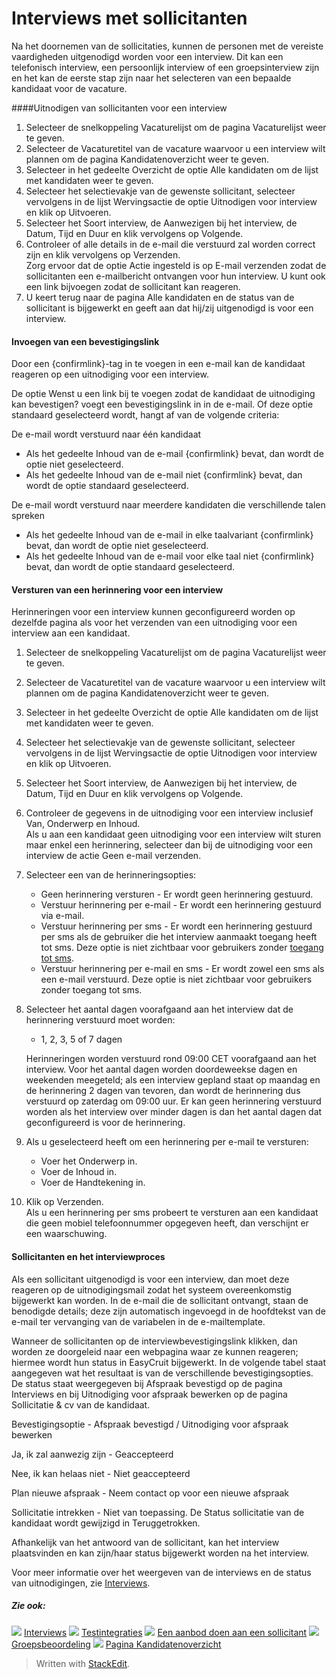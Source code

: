 # Interviews met sollicitanten

Na het doornemen van de sollicitaties, kunnen de personen met de vereiste vaardigheden uitgenodigd worden voor een interview. Dit kan een telefonisch interview, een persoonlijk interview of een groepsinterview zijn en het kan de eerste stap zijn naar het selecteren van een bepaalde kandidaat voor de vacature.

####Uitnodigen van sollicitanten voor een interview

1.  Selecteer de snelkoppeling  Vacaturelijst  om de pagina  Vacaturelijst  weer te geven.
2.  Selecteer de  Vacaturetitel  van de vacature waarvoor u een interview wilt plannen om de pagina  Kandidatenoverzicht  weer te geven.
3.  Selecteer in het gedeelte  Overzicht  de optie  Alle kandidaten  om de lijst met kandidaten weer te geven.
4.  Selecteer het selectievakje van de gewenste sollicitant, selecteer vervolgens in de lijst  Wervingsactie  de optie  Uitnodigen voor interview  en klik op  Uitvoeren.
5.  Selecteer het  Soort interview, de  Aanwezigen bij het interview, de  Datum,  Tijd  en  Duur  en klik vervolgens op  Volgende.
6.  Controleer of alle details in de e-mail die verstuurd zal worden correct zijn en klik vervolgens op  Verzenden.  
    Zorg ervoor dat de optie  Actie  ingesteld is op  E-mail verzenden  zodat de sollicitanten een e-mailbericht ontvangen voor hun interview. U kunt ook een link bijvoegen zodat de sollicitant kan reageren.
7.  U keert terug naar de pagina  Alle kandidaten  en de status van de sollicitant is bijgewerkt en geeft aan dat hij/zij uitgenodigd is voor een interview.

#### Invoegen van een bevestigingslink

Door een  {confirmlink}-tag in te voegen in een e-mail kan de kandidaat reageren op een uitnodiging voor een interview.

De optie  Wenst u een link bij te voegen zodat de kandidaat de uitnodiging kan bevestigen?  voegt een bevestigingslink in in de e-mail. Of deze optie standaard geselecteerd wordt, hangt af van de volgende criteria:

De e-mail wordt verstuurd naar één kandidaat

-   Als het gedeelte  Inhoud  van de e-mail  {confirmlink}  bevat, dan wordt de optie niet geselecteerd.
-   Als het gedeelte  Inhoud  van de e-mail niet  {confirmlink}  bevat, dan wordt de optie standaard geselecteerd.

De e-mail wordt verstuurd naar meerdere kandidaten die verschillende talen spreken

-   Als het gedeelte  Inhoud  van de e-mail in elke taalvariant  {confirmlink}  bevat, dan wordt de optie niet geselecteerd.
-   Als het gedeelte  Inhoud  van de e-mail voor elke taal niet  {confirmlink}  bevat, dan wordt de optie standaard geselecteerd.

#### Versturen van een herinnering voor een interview

Herinneringen voor een interview kunnen geconfigureerd worden op dezelfde pagina als voor het verzenden van een uitnodiging voor een interview aan een kandidaat.

1.  Selecteer de snelkoppeling  Vacaturelijst  om de pagina  Vacaturelijst  weer te geven.
2.  Selecteer de  Vacaturetitel  van de vacature waarvoor u een interview wilt plannen om de pagina  Kandidatenoverzicht  weer te geven.
3.  Selecteer in het gedeelte  Overzicht  de optie  Alle kandidaten  om de lijst met kandidaten weer te geven.
4.  Selecteer het selectievakje van de gewenste sollicitant, selecteer vervolgens in de lijst  Wervingsactie  de optie  Uitnodigen voor interview  en klik op  Uitvoeren.
5.  Selecteer het  Soort interview, de  Aanwezigen bij het interview, de  Datum,  Tijd  en  Duur  en klik vervolgens op  Volgende.
6.  Controleer de gegevens in de uitnodiging voor een interview inclusief  Van,  Onderwerp  en  Inhoud.  
    Als u aan een kandidaat geen uitnodiging voor een interview wilt sturen maar enkel een herinnering, selecteer dan bij de uitnodiging voor een interview de actie  Geen e-mail verzenden.
7.  Selecteer een van de herinneringsopties:
    -   Geen herinnering versturen  - Er wordt geen herinnering gestuurd.
    -   Verstuur herinnering per e-mail  - Er wordt een herinnering gestuurd via e-mail.
    -   Verstuur herinnering per sms  - Er wordt een herinnering gestuurd per sms als de gebruiker die het interview aanmaakt toegang heeft tot sms. Deze optie is niet zichtbaar voor gebruikers zonder  [toegang tot sms](users_access_controls.htm).
    -   Verstuur herinnering per e-mail en sms  - Er wordt zowel een sms als een e-mail verstuurd. Deze optie is niet zichtbaar voor gebruikers zonder toegang tot sms.
8.  Selecteer het aantal dagen voorafgaand aan het interview dat de herinnering verstuurd moet worden:
    
    -   1, 2, 3, 5 of 7 dagen
    
    Herinneringen worden verstuurd rond 09:00 CET voorafgaand aan het interview. Voor het aantal dagen worden doordeweekse dagen en weekenden meegeteld; als een interview gepland staat op maandag en de herinnering 2 dagen van tevoren, dan wordt de herinnering dus verstuurd op zaterdag om 09:00 uur. Er kan geen herinnering verstuurd worden als het interview over minder dagen is dan het aantal dagen dat geconfigureerd is voor de herinnering.
9.  Als u geselecteerd heeft om een herinnering per e-mail te versturen:
    -   Voer het  Onderwerp  in.
    -   Voer de  Inhoud  in.
    -   Voer de  Handtekening  in.
10.  Klik op  Verzenden.  
    Als u een herinnering per sms probeert te versturen aan een kandidaat die geen mobiel telefoonnummer opgegeven heeft, dan verschijnt er een waarschuwing.

#### Sollicitanten en het interviewproces

Als een sollicitant uitgenodigd is voor een interview, dan moet deze reageren op de uitnodigingsmail zodat het systeem overeenkomstig bijgewerkt kan worden. In de e-mail die de sollicitant ontvangt, staan de benodigde details; deze zijn automatisch ingevoegd in de hoofdtekst van de e-mail ter vervanging van de variabelen in de e-mailtemplate.

Wanneer de sollicitanten op de interviewbevestigingslink klikken, dan worden ze doorgeleid naar een webpagina waar ze kunnen reageren; hiermee wordt hun status in EasyCruit bijgewerkt. In de volgende tabel staat aangegeven wat het resultaat is van de verschillende bevestigingsopties. De status staat weergegeven bij  Afspraak bevestigd  op de pagina  Interviews  en bij  Uitnodiging voor afspraak bewerken  op de pagina  Sollicitatie & cv  van de kandidaat.

Bevestigingsoptie - Afspraak bevestigd / Uitnodiging voor afspraak bewerken

Ja, ik zal aanwezig zijn - Geaccepteerd

Nee, ik kan helaas niet - Niet geaccepteerd

Plan nieuwe afspraak - Neem contact op voor een nieuwe afspraak

Sollicitatie intrekken - Niet van toepassing. De  Status sollicitatie  van de kandidaat wordt gewijzigd in  Teruggetrokken.

Afhankelijk van het antwoord van de sollicitant, kan het interview plaatsvinden en kan zijn/haar status bijgewerkt worden na het interview.

Voor meer informatie over het weergeven van de interviews en de status van uitnodigingen, zie  [Interviews](recruitment_calendar.htm).

##### Zie ook:

![](../Resources/Images/icon-document-link.png)  [Interviews](recruitment_calendar.htm)
![](../Resources/Images/icon-document-link.png)  [Testintegraties](test_integrations.htm)
![](../Resources/Images/icon-document-link.png)  [Een aanbod doen aan een sollicitant](making_an_offer_to_an_applicant.htm)
![](../Resources/Images/icon-document-link.png)  [Groepsbeoordeling](collaborative_rating_panel_review.htm)
![](../Resources/Images/icon-document-link.png)  [Pagina Kandidatenoverzicht](application_handling_page_overview.htm)


> Written with [StackEdit](https://stackedit.io/).
<!--stackedit_data:
eyJoaXN0b3J5IjpbMTUwNDM4Nzk0OV19
-->